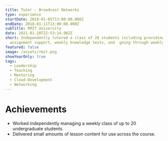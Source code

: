 ```yaml
---
title: Tutor - Broadcast Networks
type: experience
startDate: 2018-01-05T13:00:00.000Z
endDate: 2018-01-11T13:00:00.000Z
subTitle: RMIT University
date: 2021-01-20T22:53:14.902Z
short: Independently tutored a class of 20 students including providing
  assignment support, weekly knowledge tests, and  going through weekly content.
featured: false
image: /assets/rmit.png
showYearOnly: true
tags:
  - Leadership
  - Teaching
  - Mentoring
  - Cloud Development
  - Networking
---
```

# Achievements
- Worked independently managing a weekly class of up to 20 undergraduate students.
- Delivered small amounts of lesson content for use across the course.

